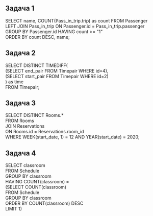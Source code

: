 ## Задача 1
SELECT name, COUNT(Pass_in_trip.trip) as count FROM Passenger  
LEFT JOIN  Pass_in_trip ON Passenger.id = Pass_in_trip.passenger  
GROUP BY Passenger.id HAVING count >= "1"  
ORDER BY count DESC, name;  
## Задача 2
SELECT DISTINCT TIMEDIFF(   
(SELECT end_pair FROM Timepair WHERE id=4),  
(SELECT start_pair FROM Timepair WHERE id=2)  
) as time  
FROM Timepair;  
## Задача 3
SELECT DISTINCT Rooms.*  
FROM Rooms  
JOIN  Reservations  
    ON Rooms.id = Reservations.room_id  
WHERE WEEK(start_date, 1) = 12 AND YEAR(start_date) = 2020;  
## Задача 4
SELECT classroom  
FROM Schedule  
GROUP BY classroom  
HAVING COUNT(classroom) =  
    (SELECT COUNT(classroom)   
     FROM Schedule   
     GROUP BY classroom  
     ORDER BY COUNT(classroom) DESC   
     LIMIT 1)  
